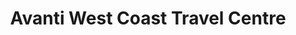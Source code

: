 ---
title: "Avanti West Coast Travel Centre"
url: /glasgow/avanti-west-coast-travel-centre/
shop: ticket
---